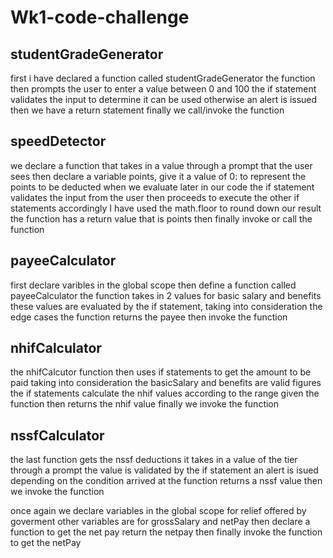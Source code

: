 # Wk1-code-challenge
## studentGradeGenerator
 first i have declared a function called studentGradeGenerator
 the function then prompts the user to enter a value between 0 and 100
 the if statement validates the input to determine it can be used otherwise an alert is issued
 then we have a return statement
 finally we call/invoke the function
 

 ## speedDetector
 we declare a function that takes in a value through a prompt that the user sees
 then declare a variable points, give it a value of 0: to represent the points to be deducted when we evaluate later in our code
 the if statement validates the input from the user then proceeds to execute the other if statements accordingly
 I have used the math.floor to round down our result
 the function has a return value that is points
 then finally invoke or call the function
 

 ## payeeCalculator
 first declare varibles in the global scope
 then define a function called payeeCalculator
 the function takes in 2 values for basic salary and benefits
 these values are evaluated by the if statement, taking into consideration the edge cases
 the function returns the payee
 then invoke the function

## nhifCalculator
 the nhifCalcutor function then uses if statements to get the amount to be paid taking into consideration the basicSalary and benefits are valid figures
 the if statements calculate the nhif values according to the range given
 the function then returns the nhif value
 finally we invoke the function

## nssfCalculator
 the last function gets the nssf deductions
 it takes in a value of the tier through a prompt
 the value is validated by the if statement
 an alert is isued depending on the condition arrived at
 the function returns a nssf value
 then we invoke the function

 once again we declare variables in the global scope for relief offered by goverment
 other variables are for grossSalary and netPay
 then declare a function to get the net pay
 return the netpay
 then finally invoke the function to get the netPay



 

